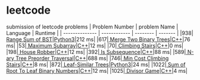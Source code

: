 # leetcode
submission of leetcode problems
| Problem Number | problem Name | Language | Runtime |
| -------------- | ------------ | -------- | ------- |
|938|[ Range Sum of BST](https://leetcode.com/problems/range-sum-of-bst/)|[Python3](./solutions/938.%20Range%20Sum%20of%20BST.py)|212 ms|
|617|[ Merge Two Binary Trees](https://leetcode.com/problems/merge-two-binary-trees/)|[C++](./solutions/617.%20Merge%20Two%20Binary%20TreesC%2B%2B)|76 ms|
|53|[ Maximum Subarray](https://leetcode.com/problems/maximum-subarray/)|[C++](./solutions/53.%20Maximum%20SubarrayC%2B%2B)|12 ms|
|70|[ Climbing Stairs](https://leetcode.com/problems/climbing-stairs/)|[C++](./solutions/70.%20Climbing%20StairsC%2B%2B)|0 ms|
|198|[ House Robber](https://leetcode.com/problems/house-robber/)|[C++](./solutions/198.%20House%20RobberC%2B%2B)|12 ms|
|392|[ Is Subsequence](https://leetcode.com/problems/is-subsequence/)|[C++](./solutions/392.%20Is%20SubsequenceC%2B%2B)|88 ms|
|589|[ N-ary Tree Preorder Traversal](https://leetcode.com/problems/n-ary-tree-preorder-traversal/)|[C++](./solutions/589.%20N-ary%20Tree%20Preorder%20TraversalC%2B%2B)|688 ms|
|746|[ Min Cost Climbing Stairs](https://leetcode.com/problems/min-cost-climbing-stairs/)|[C++](./solutions/746.%20Min%20Cost%20Climbing%20StairsC%2B%2B)|8 ms|
|872|[ Leaf-Similar Trees](https://leetcode.com/problems/leaf-similar-trees/)|[Python3](./solutions/872.%20Leaf-Similar%20Trees.py)|24 ms|
|1022|[ Sum of Root To Leaf Binary Numbers](https://leetcode.com/problems/sum-of-root-to-leaf-binary-numbers/)|[C++](./solutions/1022.%20Sum%20of%20Root%20To%20Leaf%20Binary%20NumbersC%2B%2B)|12 ms|
|1025|[ Divisor Game](https://leetcode.com/problems/divisor-game/)|[C++](./solutions/1025.%20Divisor%20GameC%2B%2B)|4 ms|
